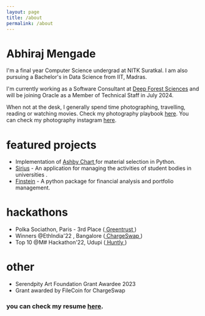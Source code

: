```yaml
---
layout: page
title: /about
permalink: /about
---
```



# Abhiraj Mengade

I'm a final year Computer Science undergrad at NITK Suratkal. I am also pursuing a Bachelor's in Data Science from IIT, Madras.

I'm currently working as a Software Consultant at <a href="https://deepforestsci.com/">Deep Forest Sciences</a> and will be joining Oracle as a Member of Technical Staff in July 2024.

When not at the desk, I generally spend time photographing, travelling, reading or watching movies.
Check my photography playbook <a href="https://www.playbook.com/s/riyuzakiog/CKmB82RrBspKN4RpBMdeNf8X">here</a>. You can check my photography instagram <a href="https://www.instagram.com/lensing_riyu/">here</a>.

# featured projects

- Implementation of <a href="https://github.com/abhiraj-mengade/Ashbychart"> Ashby Chart </a> for material selection in Python.
- <a href="https://github.com/Neumannics/Sirius">Sirius<a/> - An application for managing the activities of student bodies in universities . 
- <a href="https://pypi.org/project/Finstein/">Finstein</a> - A python package for financial analysis and portfolio management.
# hackathons

- Polka Sociathon, Paris - 3rd Place (<a href="https://github.com/abhiraj-mengade/GreenTrust"> Greentrust </a> )
- Winners @EthIndia'22 , Bangalore (<a href="https://devfolio.co/projects/chargeswap-3527"> ChargeSwap </a> ) 
- Top 10 @M# Hackathon'22, Udupi (<a href="https://github.com/Team-Huntly/Huntly"> Huntly </a>)

# other
- Serendpity Art Foundation Grant Awardee 2023
- Grant awarded by FileCoin for ChargeSwap

### you can check my resume <a href="https://drive.google.com/file/d/15KrxFbAdso1hMbY9Wd6vFQbwhM6DHWoq/view?usp=drive_link">here</a>.

